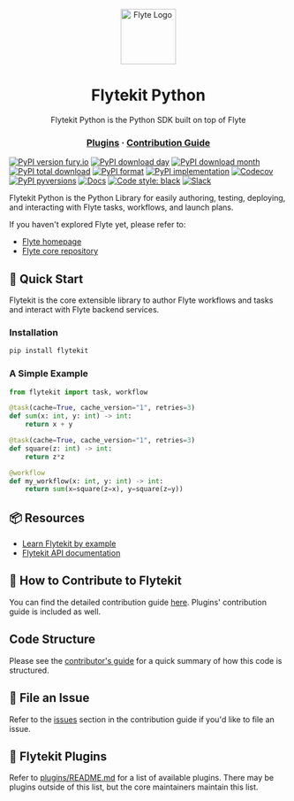 <p align="center">
    <img src="https://raw.githubusercontent.com/flyteorg/static-resources/main/common/flyte_circle_gradient_1_4x4.png" alt="Flyte Logo" width="100">
</p>
<h1 align="center">
    Flytekit Python
</h1>
<p align="center">
    Flytekit Python is the Python SDK built on top of Flyte
</p>
<h3 align="center">
    <a href="plugins/README.md">Plugins</a>
    <span> · </span>
    <a href="https://docs.flyte.org/en/latest/api/flytekit/contributing.html">Contribution Guide</a>
</h3>

[![PyPI version fury.io](https://badge.fury.io/py/flytekit.svg)](https://pypi.python.org/pypi/flytekit/)
[![PyPI download day](https://img.shields.io/pypi/dd/flytekit.svg)](https://pypi.python.org/pypi/flytekit/)
[![PyPI download month](https://img.shields.io/pypi/dm/flytekit.svg)](https://pypi.python.org/pypi/flytekit/)
[![PyPI total download](https://static.pepy.tech/badge/flytekit)](https://static.pepy.tech/badge/flytekit)
[![PyPI format](https://img.shields.io/pypi/format/flytekit.svg)](https://pypi.python.org/pypi/flytekit/)
[![PyPI implementation](https://img.shields.io/pypi/implementation/flytekit.svg)](https://pypi.python.org/pypi/flytekit/)
[![Codecov](https://img.shields.io/codecov/c/github/flyteorg/flytekit?style=plastic)](https://app.codecov.io/gh/flyteorg/flytekit)
[![PyPI pyversions](https://img.shields.io/pypi/pyversions/flytekit.svg)](https://pypi.python.org/pypi/flytekit/)
[![Docs](https://readthedocs.org/projects/flytekit/badge/?version=latest&style=plastic)](https://flytekit.rtfd.io)
[![Code style: black](https://img.shields.io/badge/code%20style-black-000000.svg)](https://github.com/psf/black)
[![Slack](https://img.shields.io/badge/slack-join_chat-white.svg?logo=slack&style=social)](https://slack.flyte.org)

Flytekit Python is the Python Library for easily authoring, testing, deploying, and interacting with Flyte tasks, workflows, and launch plans.

If you haven't explored Flyte yet, please refer to:
 - [Flyte homepage](https://flyte.org)
 - [Flyte core repository](https://github.com/flyteorg/flyte)

## 🚀 Quick Start

Flytekit is the core extensible library to author Flyte workflows and tasks and interact with Flyte backend services.

### Installation

```bash
pip install flytekit
```

### A Simple Example

```python
from flytekit import task, workflow

@task(cache=True, cache_version="1", retries=3)
def sum(x: int, y: int) -> int:
    return x + y

@task(cache=True, cache_version="1", retries=3)
def square(z: int) -> int:
    return z*z

@workflow
def my_workflow(x: int, y: int) -> int:
    return sum(x=square(z=x), y=square(z=y))
```

## 📦 Resources
- [Learn Flytekit by example](https://docs.flyte.org/en/latest/user_guide/quickstart_guide.html)
- [Flytekit API documentation](https://docs.flyte.org/en/latest/api/flytekit/docs_index.html)


## 📖 How to Contribute to Flytekit
You can find the detailed contribution guide [here](https://docs.flyte.org/en/latest/api/flytekit/contributing.html). Plugins' contribution guide is included as well.

## Code Structure
Please see the [contributor's guide](https://docs.flyte.org/en/latest/api/flytekit/contributing.html) for a quick summary of how this code is structured.

## 🐞 File an Issue
Refer to the [issues](https://docs.flyte.org/en/latest/community/contribute.html#file-an-issue) section in the contribution guide if you'd like to file an issue.

## 🔌 Flytekit Plugins
Refer to [plugins/README.md](plugins/README.md) for a list of available plugins.
There may be plugins outside of this list, but the core maintainers maintain this list.
